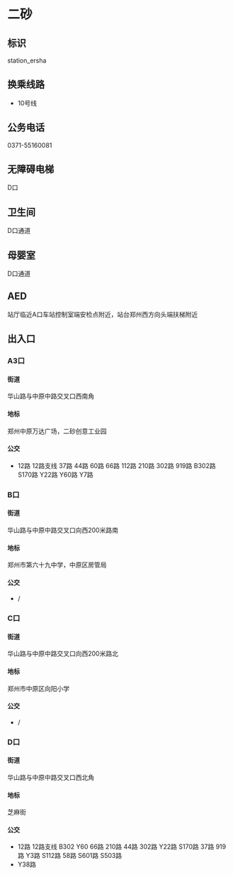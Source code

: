 # 二砂

## 标识

station_ersha

## 换乘线路

- 10号线

## 公务电话

0371-55160081

## 无障碍电梯

D口

## 卫生间

D口通道

## 母婴室

D口通道

## AED

站厅临近A口车站控制室端安检点附近，站台郑州西方向头端扶梯附近

## 出入口

### A3口

#### 街道

华山路与中原中路交叉口西南角

#### 地标

郑州中原万达广场，二砂创意工业园

#### 公交

- 12路 12路支线 37路 44路 60路 66路 112路 210路 302路 919路 B302路 S170路 Y22路 Y60路 Y7路

### B口

#### 街道

华山路与中原中路交叉口向西200米路南

#### 地标

郑州市第六十九中学，中原区房管局

#### 公交

- /

### C口

#### 街道

华山路与中原中路交叉口向西200米路北

#### 地标

郑州市中原区向阳小学

#### 公交

- /

### D口

#### 街道

华山路与中原中路交叉口西北角

#### 地标

芝麻街

#### 公交

- 12路 12路支线 B302 Y60 66路 210路 44路 302路 Y22路 S170路 37路 919路 Y3路 S112路 58路 S601路 S503路
- Y38路


